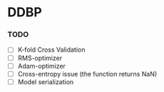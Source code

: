 # DDBP

### TODO
- [ ] K-fold Cross Validation
- [ ] RMS-optimizer
- [ ] Adam-optimizer
- [ ] Cross-entropy issue (the function returns NaN)
- [ ] Model serialization
